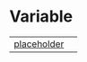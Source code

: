 # Variable



|                                                     |     |
| --------------------------------------------------- | --- |
| [placeholder](/store/variable/index/placeholder.md) |     |


